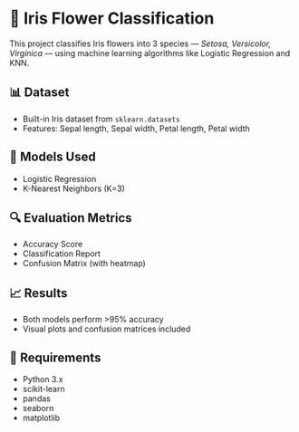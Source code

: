 # 🌸 Iris Flower Classification

This project classifies Iris flowers into 3 species — *Setosa, Versicolor, Virginica* — using machine learning algorithms like Logistic Regression and KNN.

## 📊 Dataset
- Built-in Iris dataset from `sklearn.datasets`
- Features: Sepal length, Sepal width, Petal length, Petal width

## 🧠 Models Used
- Logistic Regression
- K-Nearest Neighbors (K=3)

## 🔍 Evaluation Metrics
- Accuracy Score
- Classification Report
- Confusion Matrix (with heatmap)

## 📈 Results
- Both models perform >95% accuracy
- Visual plots and confusion matrices included

## 🔧 Requirements
- Python 3.x
- scikit-learn
- pandas
- seaborn
- matplotlib
